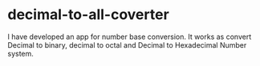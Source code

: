 # decimal-to-all-coverter
I have developed an app for number base conversion. It works as convert Decimal to binary, decimal to octal and Decimal to Hexadecimal Number system. 
